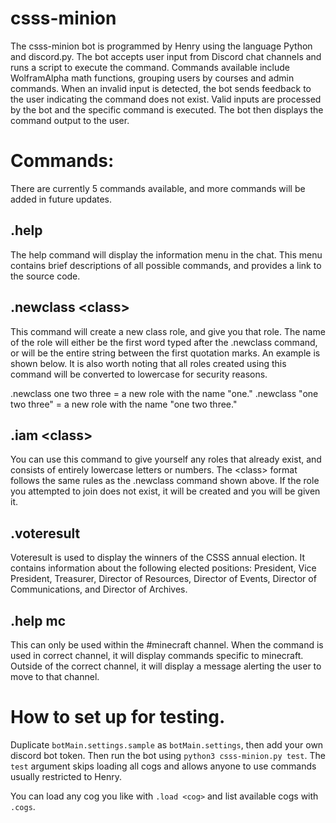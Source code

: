 # csss-minion


The csss-minion bot is programmed by Henry using the language Python and discord.py. The bot accepts user input from Discord chat channels and runs a script to execute the command. Commands available include WolframAlpha math functions, grouping users by courses and admin commands. When an invalid input is detected, the bot sends feedback to the user indicating the command does not exist. Valid inputs are processed by the bot and the specific command is executed. The bot then displays the command output to the user.


# Commands: #

There are currently 5 commands available, and more commands will be added in future updates.  

## .help ##
The help command will display the information menu in the chat. This menu contains brief descriptions of all possible commands, and provides a link to the source code.

## .newclass \<class\> ##
This command will create a new class role, and give you that role. The name of the role will either be the first word typed after the .newclass command, or will be the entire string between the first quotation marks. An example is shown below. It is also worth noting that all roles created using this command will be converted to lowercase for security reasons.

.newclass one two three = a new role with the name "one."
.newclass "one two three" = a new role with the name "one two three."

## .iam \<class\> ##
You can use this command to give yourself any roles that already exist, and consists of entirely lowercase letters or numbers. The \<class\> format follows the same rules as the .newclass command shown above. If the role you attempted to join does not exist, it will be created and you will be given it.

## .voteresult ##
Voteresult is used to display the winners of the CSSS annual election. It contains information about the following elected positions: President, Vice President, Treasurer, Director of Resources, Director of Events, Director of Communications, and Director of Archives.

## .help mc ##

This can only be used within the #minecraft channel. When the command is used in correct channel, it will display commands specific to minecraft. Outside of the correct channel, it will display a message alerting the user to move to that channel.

# How to set up for testing.

Duplicate `botMain.settings.sample` as `botMain.settings`, then add your own discord bot token. Then run the bot using `python3 csss-minion.py test`. The `test` argument skips
loading all cogs and allows anyone to use commands usually restricted to Henry.

You can load any cog you like with `.load <cog>` and list available cogs with `.cogs`.
